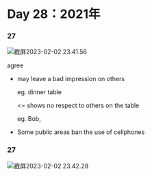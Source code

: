 # Day 28：2021年



### 27

![截屏2023-02-02 23.41.56](https://xingqiu-tuchuang-1256524210.cos.ap-shanghai.myqcloud.com/3978/%E6%88%AA%E5%B1%8F2023-02-02%2023.41.56.png)

agree

- may leave a bad impression on others

  eg. dinner table

  <= shows no respect to others on the table

  eg. Bob, 

- Some public areas ban the use of cellphones



### 27

![截屏2023-02-02 23.42.28](https://xingqiu-tuchuang-1256524210.cos.ap-shanghai.myqcloud.com/3978/%E6%88%AA%E5%B1%8F2023-02-02%2023.42.28.png)